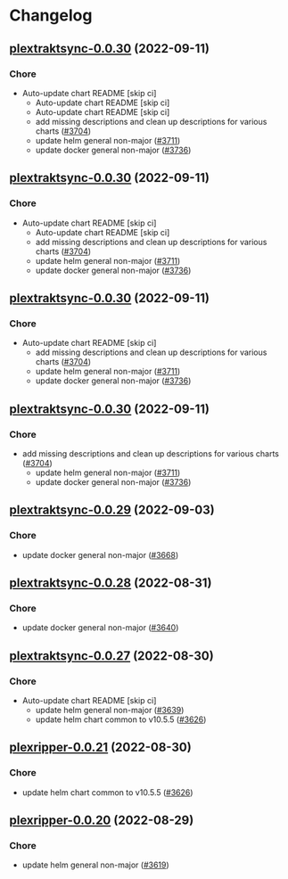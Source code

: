 # Changelog



## [plextraktsync-0.0.30](https://github.com/truecharts/charts/compare/plextraktsync-0.0.29...plextraktsync-0.0.30) (2022-09-11)

### Chore

- Auto-update chart README [skip ci]
  - Auto-update chart README [skip ci]
  - Auto-update chart README [skip ci]
  - add missing descriptions and clean up descriptions for various charts ([#3704](https://github.com/truecharts/charts/issues/3704))
  - update helm general non-major ([#3711](https://github.com/truecharts/charts/issues/3711))
  - update docker general non-major ([#3736](https://github.com/truecharts/charts/issues/3736))




## [plextraktsync-0.0.30](https://github.com/truecharts/charts/compare/plextraktsync-0.0.29...plextraktsync-0.0.30) (2022-09-11)

### Chore

- Auto-update chart README [skip ci]
  - Auto-update chart README [skip ci]
  - add missing descriptions and clean up descriptions for various charts ([#3704](https://github.com/truecharts/charts/issues/3704))
  - update helm general non-major ([#3711](https://github.com/truecharts/charts/issues/3711))
  - update docker general non-major ([#3736](https://github.com/truecharts/charts/issues/3736))




## [plextraktsync-0.0.30](https://github.com/truecharts/charts/compare/plextraktsync-0.0.29...plextraktsync-0.0.30) (2022-09-11)

### Chore

- Auto-update chart README [skip ci]
  - add missing descriptions and clean up descriptions for various charts ([#3704](https://github.com/truecharts/charts/issues/3704))
  - update helm general non-major ([#3711](https://github.com/truecharts/charts/issues/3711))
  - update docker general non-major ([#3736](https://github.com/truecharts/charts/issues/3736))




## [plextraktsync-0.0.30](https://github.com/truecharts/charts/compare/plextraktsync-0.0.29...plextraktsync-0.0.30) (2022-09-11)

### Chore

- add missing descriptions and clean up descriptions for various charts ([#3704](https://github.com/truecharts/charts/issues/3704))
  - update helm general non-major ([#3711](https://github.com/truecharts/charts/issues/3711))
  - update docker general non-major ([#3736](https://github.com/truecharts/charts/issues/3736))




## [plextraktsync-0.0.29](https://github.com/truecharts/charts/compare/plextraktsync-0.0.28...plextraktsync-0.0.29) (2022-09-03)

### Chore

- update docker general non-major ([#3668](https://github.com/truecharts/charts/issues/3668))




## [plextraktsync-0.0.28](https://github.com/truecharts/charts/compare/plextraktsync-0.0.27...plextraktsync-0.0.28) (2022-08-31)

### Chore

- update docker general non-major ([#3640](https://github.com/truecharts/charts/issues/3640))




## [plextraktsync-0.0.27](https://github.com/truecharts/charts/compare/plextraktsync-0.0.25...plextraktsync-0.0.27) (2022-08-30)

### Chore

- Auto-update chart README [skip ci]
  - update helm general non-major ([#3639](https://github.com/truecharts/charts/issues/3639))
  - update helm chart common to v10.5.5 ([#3626](https://github.com/truecharts/charts/issues/3626))




## [plexripper-0.0.21](https://github.com/truecharts/charts/compare/plexripper-0.0.20...plexripper-0.0.21) (2022-08-30)

### Chore

- update helm chart common to v10.5.5 ([#3626](https://github.com/truecharts/charts/issues/3626))




## [plexripper-0.0.20](https://github.com/truecharts/charts/compare/plexripper-0.0.19...plexripper-0.0.20) (2022-08-29)

### Chore

- update helm general non-major ([#3619](https://github.com/truecharts/charts/issues/3619))


